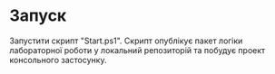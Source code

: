 # Запуск
Запустити скрипт "Start.ps1". Скрипт опублікує пакет логіки лабораторної роботи у
локальний репозиторій та побудує проект консольного застосунку.